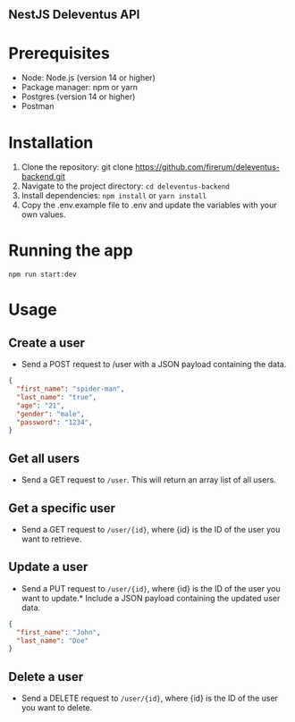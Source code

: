 ## NestJS Deleventus API

# Prerequisites

- Node: Node.js (version 14 or higher)
- Package manager: npm or yarn
- Postgres (version 14 or higher)
- Postman

# Installation

1. Clone the repository: git clone https://github.com/firerum/deleventus-backend.git
2. Navigate to the project directory: `cd deleventus-backend`
3. Install dependencies: `npm install` or `yarn install`
4. Copy the .env.example file to .env and update the variables with your own values.

# Running the app

`npm run start:dev`

# Usage

## Create a user 

- Send a POST request to /user with a JSON payload containing the data.

```json
{
  "first_name": "spider-man",
  "last_name": "true",
  "age": "21",
  "gender": "male",
  "password": "1234",
}
```

## Get all users

- Send a GET request to `/user`. This will return an array list of all users.

## Get a specific user 

- Send a GET request to `/user/{id}`, where {id} is the ID of the user you want to retrieve.

## Update a user 

- Send a PUT request to `/user/{id}`, where {id} is the ID of the user you want to update.\* Include a JSON payload containing the updated user data.

```json
{
  "first_name": "John",
  "last_name": "Doe"
}
```

## Delete a user 

- Send a DELETE request to `/user/{id}`, where {id} is the ID of the user you want to delete.
